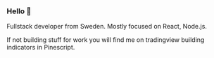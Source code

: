 ### Hello 👋

Fullstack developer from Sweden.
Mostly focused on React, Node.js.

If not building stuff for work you will find me on tradingview building indicators in Pinescript.


